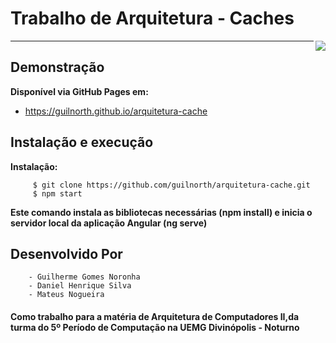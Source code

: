 # Trabalho de Arquitetura - Caches
<img src="http://www.uemg.br/images/Logo_uemg.jpg" align="right" />


________

## Demonstração
**Disponível via GitHub Pages em:** 

- https://guilnorth.github.io/arquitetura-cache
 
## Instalação e execução

**Instalação:** 

         $ git clone https://github.com/guilnorth/arquitetura-cache.git
         $ npm start

**Este comando instala as bibliotecas necessárias (npm install) e inicia o servidor local da aplicação Angular (ng serve)**

## Desenvolvido Por 
        
        - Guilherme Gomes Noronha
        - Daniel Henrique Silva
        - Mateus Nogueira

#### Como trabalho para a matéria de Arquitetura de Computadores II,da turma do 5º Período de Computação na UEMG Divinópolis - Noturno



